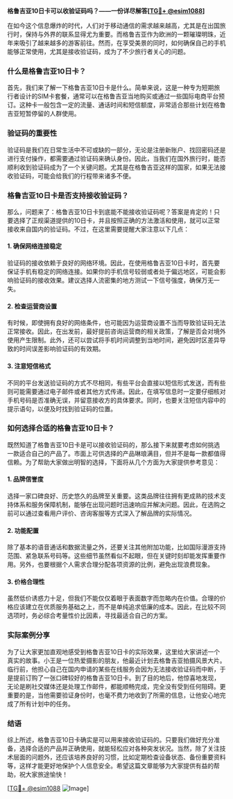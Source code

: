 **格鲁吉亚10日卡可以收验证码吗？——一份详尽解答[[TG💪+ @esim1088](https://t.me/s/esim1088)]**

在如今这个信息爆炸的时代，人们对于移动通信的需求越来越高，尤其是在出国旅行时，保持与外界的联系显得尤为重要。而格鲁吉亚作为欧洲的一颗璀璨明珠，近年来吸引了越来越多的游客前往。然而，在享受美景的同时，如何确保自己的手机能够正常使用，尤其是接收验证码，成为了不少旅行者关心的问题。

### 什么是格鲁吉亚10日卡？

首先，我们来了解一下格鲁吉亚10日卡是什么。简单来说，这是一种专为短期旅行者设计的SIM卡套餐，通常可以在格鲁吉亚当地购买或通过一些国际电商平台预订。这种卡一般包含一定的流量、通话时间和短信额度，非常适合那些计划在格鲁吉亚短暂停留的人群使用。

### 验证码的重要性

验证码是我们在日常生活中不可或缺的一部分，无论是注册新账户、找回密码还是进行支付操作，都需要通过验证码来确认身份。因此，当我们在国外旅行时，能否顺利收到验证码成为了一个关键问题。尤其是在格鲁吉亚这样的国家，如果无法接收验证码，可能会给我们的行程带来诸多不便。

### 格鲁吉亚10日卡是否支持接收验证码？

那么，问题来了：格鲁吉亚10日卡到底能不能接收验证码呢？答案是肯定的！只要选择了正规渠道提供的10日卡，并且按照正确的方法激活和使用，就可以正常接收来自国内的验证码。不过，在这里需要提醒大家注意以下几点：

#### 1. 确保网络连接稳定
验证码的接收依赖于良好的网络环境。因此，在使用格鲁吉亚10日卡时，首先要保证手机有稳定的网络连接。如果你的手机信号较弱或者处于偏远地区，可能会影响验证码的接收效果。建议选择人流密集的地方测试一下信号强度，确保万无一失。

#### 2. 检查运营商设置
有时候，即使拥有良好的网络条件，也可能因为运营商设置不当而导致验证码无法正常接收。因此，在出发前，最好提前咨询运营商的相关政策，了解是否会对境外使用产生限制。此外，还可以尝试将手机时间调整到当地时间，避免因时区差异导致的时间误差影响验证码的有效期。

#### 3. 注意短信格式
不同的平台发送验证码的方式不尽相同，有些平台会直接以短信形式发送，而有些则可能需要通过电子邮件或者其他方式传递。因此，在填写信息时一定要仔细核对手机号码是否准确无误，并留意接收方的具体要求。同时，也要关注短信内容中的提示语句，以便及时找到验证码的位置。

### 如何选择合适的格鲁吉亚10日卡？

既然知道了格鲁吉亚10日卡是可以接收验证码的，那么接下来就要考虑如何挑选一款适合自己的产品了。市面上可供选择的产品琳琅满目，但并不是每一款都值得信赖。为了帮助大家做出明智的选择，下面将从几个方面为大家提供参考意见：

#### 1. 品牌信誉度
选择一家口碑良好、历史悠久的品牌至关重要。这类品牌往往拥有更成熟的技术支持体系和服务保障机制，能够在出现问题时迅速响应并解决问题。因此，在选购之前可以通过查看用户评价、咨询客服等方式深入了解品牌的实际情况。

#### 2. 功能配置
除了基本的语音通话和数据流量之外，还要关注其他附加功能，比如国际漫游支持范围、紧急联系号码等。这些细节虽然看似不起眼，但在关键时刻却能发挥重要作用。另外，也要根据个人需求合理分配各项资源的比例，避免出现浪费现象。

#### 3. 价格合理性
虽然低价诱惑力十足，但我们不能仅仅着眼于表面数字而忽略内在价值。合理的价格应该建立在优质服务基础之上，而不是单纯追求低廉的成本。因此，在比较不同选项时，务必综合考量性价比因素，寻找最适合自己的方案。

### 实际案例分享

为了让大家更加直观地感受到格鲁吉亚10日卡的实际效果，这里给大家讲述一个真实的故事。小王是一位热爱摄影的朋友，他最近计划去格鲁吉亚拍摄风景大片。临行前，他担心自己在国内申请的某些在线服务会因为无法接收验证码而中断，于是提前订购了一张口碑较好的格鲁吉亚10日卡。到了目的地后，他惊喜地发现，无论是刷社交媒体还是处理工作邮件，都能顺畅完成，完全没有受到任何阻碍。更重要的是，当他需要验证身份时，也毫不费力地收到了所需的信息，让他安心地完成了所有计划中的任务。

### 结语

综上所述，格鲁吉亚10日卡确实是可以用来接收验证码的。只要我们做好充分准备，选择合适的产品并正确使用，就能轻松应对各种突发状况。当然，除了关注技术层面的问题外，还应该培养良好的习惯，比如定期检查设备状态、备份重要资料等，这样才能更好地保护个人信息安全。希望这篇文章能够为大家提供有益的帮助，祝大家旅途愉快！

[[TG💪+ @esim1088](https://t.me/s/esim1088) ![Image](https://i.postimg.cc/4NQfJmqS/Snipaste-2025-05-13-00-14-12.png)]